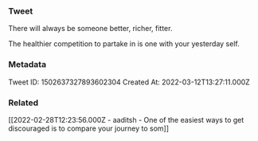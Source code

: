 ### Tweet
There will always be someone better, richer, fitter.

The healthier competition to partake in is one with your yesterday self.

### Metadata
Tweet ID: 1502637327893602304
Created At: 2022-03-12T13:27:11.000Z

### Related
[[2022-02-28T12:23:56.000Z - aaditsh - One of the easiest ways to get discouraged is to compare your journey to som]]

